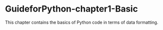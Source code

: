 # GuideforPython-chapter1-Basic
This chapter contains the basics of Python code in terms of data formatting.
